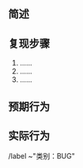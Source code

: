 <!-- 
    欢迎提交前端仓库 Bug。无论是组内开发者或组外用户，都请清晰、准确地填写下面几个方面的内容，以便迅速确认和解决问题。

    在提交 Bug 之前，请先确认以下问题：
    * 提交的问题是否属于前端仓库的 Bug？如果不属于 Bug，可以使用其他类型的 Issue 模板；如果与前端仓库无关，可以去其他仓库（后端仓库或项目文档仓库）提交 Issue。
    * 最新的 master 或 develop 分支上的版本中，这个 Bug 是否依然存在？如果 Bug 已经被修复，则不需要再次提出。
    * 仓库中是不是已经有相关的 Issue 或 Merge Request？如果已经有相关 Issue 或 MR 并处于开启状态，更好的选择是在已有的 Issue 或 MR 下发表评论。如果之前有相关 Issue 或 MR 但已经被关闭，可以在新建的 Issue 中指出。
  -->

## 简述

<!-- 对这个 Bug 的简单描述 -->

## 复现步骤

<!-- 怎么操作能够复现此 Bug -->

1. ......
1. ......
1. ......

## 预期行为

<!-- 期望中系统的行为 -->

## 实际行为

<!-- 系统表现出的实际行为 -->

<!-- 以下用于自动设定 Issue 的标签等 -->
/label ~"类别：BUG"

<!-- 以下是为组内 Bot @msjx-bot 提供的附加信息 -->
<!-- GITLAB-BOT-METADATA
{"version":1,"template":"issue-bug-report"}
     GITLAB-BOT-METADATA -->
